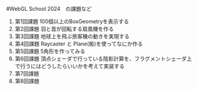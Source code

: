 #WebGL School 2024　の課題など

1. 第1回課題  100個以上のBoxGeometryを表示する
2. 第2回課題  羽と首が回転する扇風機を作る
3. 第3回課題  地球上を飛ぶ旅客機の動きを実現する
4. 第4回課題  Raycaster と Plane(板)を使ってなにか作る
5. 第5回課題  5角形を作ってみる
6. 第6回課題  頂点シェーダで行っている陰影計算を、フラグメントシェーダ上で行うにはどうしたらいいかを考えて実装する
7. 第7回課題  
8. 第8回課題  



